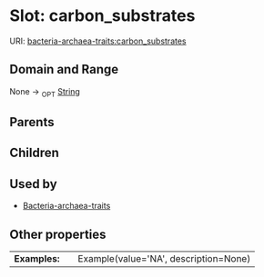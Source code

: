 
# Slot: carbon_substrates




URI: [bacteria-archaea-traits:carbon_substrates](https://w3id.org/bacteria-archaea-traitscarbon_substrates)


## Domain and Range

None ->  <sub>OPT</sub> [String](types/String.md)

## Parents


## Children


## Used by

 * [Bacteria-archaea-traits](Bacteria-archaea-traits.md)

## Other properties

|  |  |  |
| --- | --- | --- |
| **Examples:** | | Example(value='NA', description=None) |

